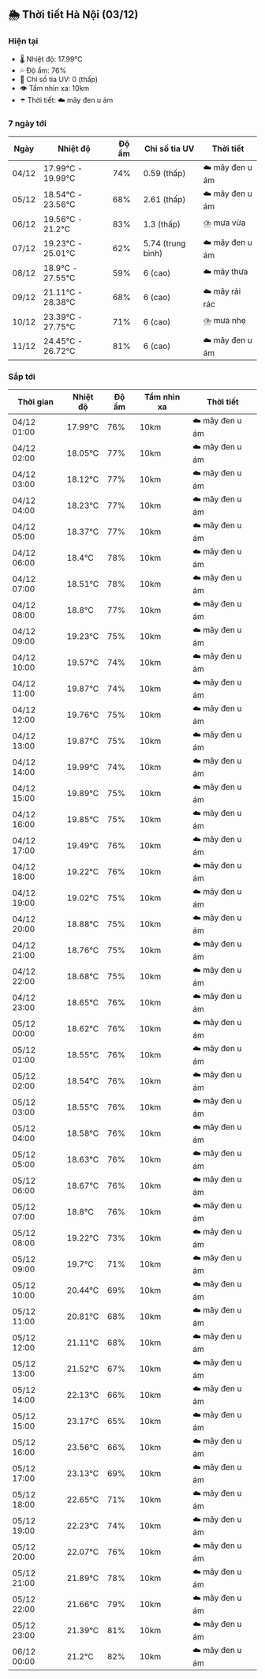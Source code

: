 ## 🌦️ Thời tiết Hà Nội (03/12)

### Hiện tại

- 🌡️ Nhiệt độ: 17.99℃
- 💦 Độ ẩm: 76%
- 🌟 Chỉ số tia UV: 0 (thấp)
- 👁️ Tầm nhìn xa: 10km
- ☂️ Thời tiết: ☁️ mây đen u ám

### 7 ngày tới

| Ngày | Nhiệt độ | Độ ẩm | Chỉ số tia UV | Thời tiết |
| --- | --- | --- | --- | --- |
| 04/12 | 17.99℃ - 19.99℃ | 74% | 0.59 (thấp) | ☁️ mây đen u ám |
| 05/12 | 18.54℃ - 23.56℃ | 68% | 2.61 (thấp) | ☁️ mây đen u ám |
| 06/12 | 19.56℃ - 21.2℃ | 83% | 1.3 (thấp) | ⛈️ mưa vừa |
| 07/12 | 19.23℃ - 25.01℃ | 62% | 5.74 (trung bình) | ☁️ mây đen u ám |
| 08/12 | 18.9℃ - 27.55℃ | 59% | 6 (cao) | ☁️ mây thưa |
| 09/12 | 21.11℃ - 28.38℃ | 68% | 6 (cao) | ☁️ mây rải rác |
| 10/12 | 23.39℃ - 27.75℃ | 71% | 6 (cao) | ⛈️ mưa nhẹ |
| 11/12 | 24.45℃ - 26.72℃ | 81% | 6 (cao) | ☁️ mây đen u ám |

### Sắp tới

| Thời gian | Nhiệt độ | Độ ẩm | Tầm nhìn xa | Thời tiết |
| --- | --- | --- | --- | --- |
| 04/12 01:00 | 17.99℃ | 76% | 10km | ☁️ mây đen u ám |
| 04/12 02:00 | 18.05℃ | 77% | 10km | ☁️ mây đen u ám |
| 04/12 03:00 | 18.12℃ | 77% | 10km | ☁️ mây đen u ám |
| 04/12 04:00 | 18.23℃ | 77% | 10km | ☁️ mây đen u ám |
| 04/12 05:00 | 18.37℃ | 77% | 10km | ☁️ mây đen u ám |
| 04/12 06:00 | 18.4℃ | 78% | 10km | ☁️ mây đen u ám |
| 04/12 07:00 | 18.51℃ | 78% | 10km | ☁️ mây đen u ám |
| 04/12 08:00 | 18.8℃ | 77% | 10km | ☁️ mây đen u ám |
| 04/12 09:00 | 19.23℃ | 75% | 10km | ☁️ mây đen u ám |
| 04/12 10:00 | 19.57℃ | 74% | 10km | ☁️ mây đen u ám |
| 04/12 11:00 | 19.87℃ | 74% | 10km | ☁️ mây đen u ám |
| 04/12 12:00 | 19.76℃ | 75% | 10km | ☁️ mây đen u ám |
| 04/12 13:00 | 19.87℃ | 75% | 10km | ☁️ mây đen u ám |
| 04/12 14:00 | 19.99℃ | 74% | 10km | ☁️ mây đen u ám |
| 04/12 15:00 | 19.89℃ | 75% | 10km | ☁️ mây đen u ám |
| 04/12 16:00 | 19.85℃ | 75% | 10km | ☁️ mây đen u ám |
| 04/12 17:00 | 19.49℃ | 76% | 10km | ☁️ mây đen u ám |
| 04/12 18:00 | 19.22℃ | 76% | 10km | ☁️ mây đen u ám |
| 04/12 19:00 | 19.02℃ | 75% | 10km | ☁️ mây đen u ám |
| 04/12 20:00 | 18.88℃ | 75% | 10km | ☁️ mây đen u ám |
| 04/12 21:00 | 18.76℃ | 75% | 10km | ☁️ mây đen u ám |
| 04/12 22:00 | 18.68℃ | 75% | 10km | ☁️ mây đen u ám |
| 04/12 23:00 | 18.65℃ | 76% | 10km | ☁️ mây đen u ám |
| 05/12 00:00 | 18.62℃ | 76% | 10km | ☁️ mây đen u ám |
| 05/12 01:00 | 18.55℃ | 76% | 10km | ☁️ mây đen u ám |
| 05/12 02:00 | 18.54℃ | 76% | 10km | ☁️ mây đen u ám |
| 05/12 03:00 | 18.55℃ | 76% | 10km | ☁️ mây đen u ám |
| 05/12 04:00 | 18.58℃ | 76% | 10km | ☁️ mây đen u ám |
| 05/12 05:00 | 18.63℃ | 76% | 10km | ☁️ mây đen u ám |
| 05/12 06:00 | 18.67℃ | 76% | 10km | ☁️ mây đen u ám |
| 05/12 07:00 | 18.8℃ | 76% | 10km | ☁️ mây đen u ám |
| 05/12 08:00 | 19.22℃ | 73% | 10km | ☁️ mây đen u ám |
| 05/12 09:00 | 19.7℃ | 71% | 10km | ☁️ mây đen u ám |
| 05/12 10:00 | 20.44℃ | 69% | 10km | ☁️ mây đen u ám |
| 05/12 11:00 | 20.81℃ | 68% | 10km | ☁️ mây đen u ám |
| 05/12 12:00 | 21.11℃ | 68% | 10km | ☁️ mây đen u ám |
| 05/12 13:00 | 21.52℃ | 67% | 10km | ☁️ mây đen u ám |
| 05/12 14:00 | 22.13℃ | 66% | 10km | ☁️ mây đen u ám |
| 05/12 15:00 | 23.17℃ | 65% | 10km | ☁️ mây đen u ám |
| 05/12 16:00 | 23.56℃ | 66% | 10km | ☁️ mây đen u ám |
| 05/12 17:00 | 23.13℃ | 69% | 10km | ☁️ mây đen u ám |
| 05/12 18:00 | 22.65℃ | 71% | 10km | ☁️ mây đen u ám |
| 05/12 19:00 | 22.23℃ | 74% | 10km | ☁️ mây đen u ám |
| 05/12 20:00 | 22.07℃ | 76% | 10km | ☁️ mây đen u ám |
| 05/12 21:00 | 21.89℃ | 78% | 10km | ☁️ mây đen u ám |
| 05/12 22:00 | 21.66℃ | 79% | 10km | ☁️ mây đen u ám |
| 05/12 23:00 | 21.39℃ | 81% | 10km | ☁️ mây đen u ám |
| 06/12 00:00 | 21.2℃ | 82% | 10km | ☁️ mây đen u ám |
